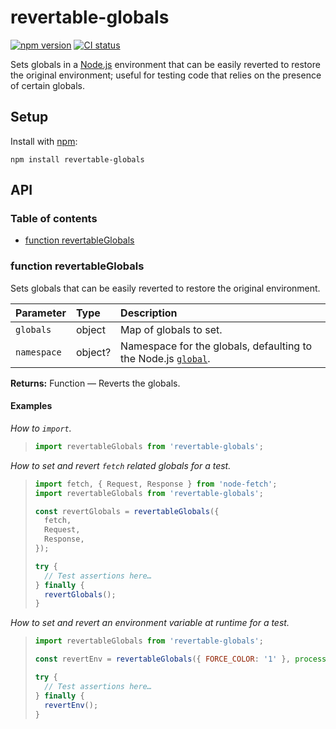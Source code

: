 # revertable-globals

[![npm version](https://badgen.net/npm/v/revertable-globals)](https://npm.im/revertable-globals) [![CI status](https://github.com/jaydenseric/revertable-globals/workflows/CI/badge.svg)](https://github.com/jaydenseric/revertable-globals/actions)

Sets globals in a [Node.js](https://nodejs.org) environment that can be easily reverted to restore the original environment; useful for testing code that relies on the presence of certain globals.

## Setup

Install with [npm](https://npmjs.com/get-npm):

```shell
npm install revertable-globals
```

## API

### Table of contents

- [function revertableGlobals](#function-revertableglobals)

### function revertableGlobals

Sets globals that can be easily reverted to restore the original environment.

| Parameter | Type | Description |
| :-- | :-- | :-- |
| `globals` | object | Map of globals to set. |
| `namespace` | object? | Namespace for the globals, defaulting to the Node.js [`global`](https://nodejs.org/api/globals.html#globals_global). |

**Returns:** Function — Reverts the globals.

#### Examples

_How to `import`._

> ```js
> import revertableGlobals from 'revertable-globals';
> ```

_How to set and revert `fetch` related globals for a test._

> ```js
> import fetch, { Request, Response } from 'node-fetch';
> import revertableGlobals from 'revertable-globals';
>
> const revertGlobals = revertableGlobals({
>   fetch,
>   Request,
>   Response,
> });
>
> try {
>   // Test assertions here…
> } finally {
>   revertGlobals();
> }
> ```

_How to set and revert an environment variable at runtime for a test._

> ```js
> import revertableGlobals from 'revertable-globals';
>
> const revertEnv = revertableGlobals({ FORCE_COLOR: '1' }, process.env);
>
> try {
>   // Test assertions here…
> } finally {
>   revertEnv();
> }
> ```
